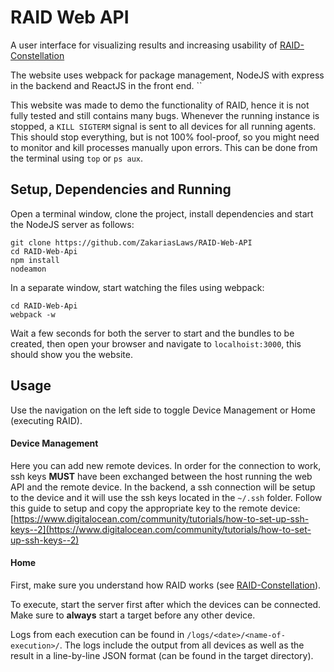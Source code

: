 # RAID Web API

A user interface for visualizing results and increasing usability of [RAID-Constellation](https://github.com/ZakariasLaws/RAID-constellation)

The website uses webpack for package management, NodeJS with express in the backend and ReactJS in the front end. ``

This website was made to demo the functionality of RAID, hence it is not fully tested and still contains many bugs.
Whenever the running instance is stopped, a `KILL SIGTERM` signal is sent to all devices for all running agents. This
should stop everything, but is not 100% fool-proof, so you might need to monitor and kill processes manually upon 
errors. This can be done from the terminal using `top` or `ps aux`.

## Setup, Dependencies and Running
Open a terminal window, clone the project, install dependencies and start the NodeJS server as follows:

```shell script
git clone https://github.com/ZakariasLaws/RAID-Web-API
cd RAID-Web-Api
npm install
nodeamon
```

In a separate window, start watching the files using webpack:

```shell script
cd RAID-Web-Api
webpack -w
```

Wait a few seconds for both the server to start and the bundles to be created, then open your browser and navigate to 
`localhoist:3000`, this should show you the website.

## Usage
Use the navigation on the left side to toggle Device Management or Home (executing RAID). 

#### Device Management
Here you can add new remote devices. In order for the connection to work, ssh keys **MUST** have been exchanged between
the host running the web API and the remote device. In the backend, a ssh connection will be setup to the device and it
will use the ssh keys located in the `~/.ssh` folder. Follow this guide to setup and copy the appropriate key to the 
remote device: [https://www.digitalocean.com/community/tutorials/how-to-set-up-ssh-keys--2](https://www.digitalocean.com/community/tutorials/how-to-set-up-ssh-keys--2)

#### Home
First, make sure you understand how RAID works (see [RAID-Constellation](https://github.com/ZakariasLaws/RAID-constellation)).

To execute, start the server first after which the devices can be connected. Make sure to **always** start a target
before any other device.

Logs from each execution can be found in `/logs/<date>/<name-of-execution>/`. The logs include the output from all
devices as well as the result in a line-by-line JSON format (can be found in the target directory).
